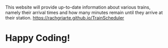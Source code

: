This website will provide up-to-date information about various trains, namely their arrival times and how many minutes remain until they arrive at their station. 
https://rachgriarte.github.io/TrainScheduler 

# Happy Coding!

